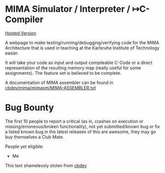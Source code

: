 MIMA Simulator / Interpreter / ↦C-Compiler
=========

[Hosted Version](http://phiresky.github.io/mima/?arraysort.mima)

A webpage to make testing/running/debugging/verifying code for the MIMA Architecture that is used in teaching at the Karlsruhe Institute of Technology easier.

It will take your code as input and output compileable C-Code or a direct representation of the resulting memory map (really useful for some assignments). The feature set is believed to be complete.

A documentation of MIMA assembler can be found in [cbdev/mima/mimasm/MIMA-ASSEMBLER.txt](https://github.com/cbdevnet/mima/blob/master/mimasm/MIMA-ASSEMBLER.txt)

Bug Bounty
==========
The first 10 people to report a critical (as in, crashes on execution or missing/erroneous/broken functionality), 
not yet submitted/known bug or fix a listed known bug in the latest releases of this are awesome, they may go buy themselves a Club Mate.

People yet eligible:

* Me


This text shamelessly stolen from [cbdev](https://github.com/cbdevnet/mima)
